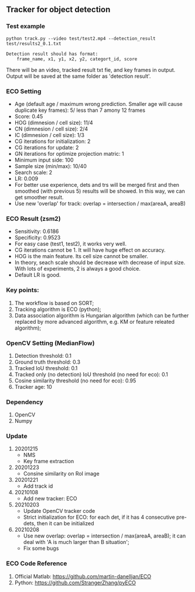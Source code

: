 ## Tracker for object detection

### Test example
```
python track.py --video test/test2.mp4 --detection_result test/results2_0.1.txt

Detection result should has format:
    frame_name, x1, y1, x2, y2, categort_id, score
```
There will be an video, tracked result txt fie, and key frames in output. Output will be saved at the same folder as 'detection result'.

### ECO Setting
* Age (default age / maximum wrong prediction. Smaller age will cause duplicate key frames): 5/ less than 7 amony 12 frames
* Score: 0.45
* HOG (dimnesion / cell size): 11/4
* CN (dimnesion / cell size): 2/4
* IC (dimnesion / cell size): 1/3
* CG iterations for initialization: 2
* CG iterations for update: 2
* GN iterations for optimize projection matric: 1
* Minimum input side: 100
* Sample size (min/max): 10/40
* Search scale: 2
* LR: 0.009
* For better use experience, dets and trs will be merged first and then smoothed (with previous 5) results will be showed. In this way, we can get smoother result. 
* Use new 'overlap' for track: overlap = intersection / max(areaA, areaB)

### ECO Result (zsm2)
* Sensitivity: 0.6186
* Specificity: 0.9523
* For easy case (test1, test2), it works very well.
* CG iterations cannot be 1. It will have huge effect on accuracy. 
* HOG is the main feature. Its cell size cannot be smaller.
* In theory, seach scale should be decrease with decrease of input size. With lots of experiments, 2 is always a good choice.
* Default LR is good.

### Key points:<br>
1. The workflow is based on SORT;<br>
2. Tracking algorithm is ECO (python);<br>
3. Data association algorithm is Hungarian algorithm (which can be further replaced by more advanced algorithm, e.g. KM or feature releated algorithm);<br>

### OpenCV Setting (MedianFlow)
1. Detection threshold: 0.1
2. Ground truth threshold: 0.3
3. Tracked IoU threshold: 0.1
4. Tracked only (no detection) IoU threshold (no need for eco): 0.1
5. Cosine similarity threshold (no need for eco): 0.95
6. Tracker age: 10

### Dependency
1. OpenCV
2. Numpy

### Update
1. 20201215<br>
    * NMS<br>
    * Key frame extraction
2. 20201223
    * Consine similarity on RoI image
3. 20201221
    * Add track id
4. 20210108
    * Add new tracker: ECO
5. 20210203
    * Update OpenCV tracker code
    * Strict initialization for ECO: for each det, if it has 4 consecutive pre-dets, then it can be initialized
6. 20210208
    * Use new overlap: overlap = intersection / max(areaA, areaB); it can deal with 'A is much larger than B situation';
    * Fix some bugs


### ECO Code Reference
1. Official Matlab: https://github.com/martin-danelljan/ECO
2. Python: https://github.com/StrangerZhang/pyECO